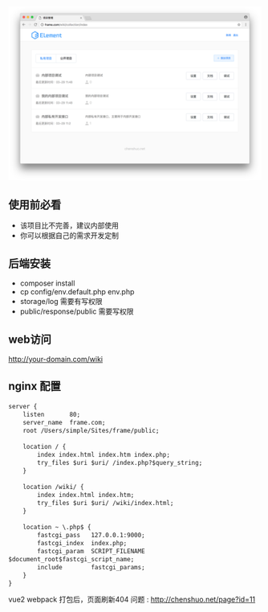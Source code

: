 ![avatar](public/wiki.png)

## 使用前必看

- 该项目比不完善，建议内部使用
- 你可以根据自己的需求开发定制

## 后端安装

- composer install
- cp config/env.default.php env.php
- storage/log 需要有写权限
- public/response/public 需要写权限

## web访问

http://your-domain.com/wiki

## nginx 配置

```
server {
    listen       80;
    server_name  frame.com;
    root /Users/simple/Sites/frame/public;

    location / {
        index index.html index.htm index.php;
        try_files $uri $uri/ /index.php?$query_string;
    }

    location /wiki/ {
        index index.html index.htm;
        try_files $uri $uri/ /wiki/index.html;
    }

    location ~ \.php$ {
        fastcgi_pass   127.0.0.1:9000;
        fastcgi_index  index.php;
        fastcgi_param  SCRIPT_FILENAME $document_root$fastcgi_script_name;
        include        fastcgi_params;
    }
}
```

vue2 webpack 打包后，页面刷新404 问题 : http://chenshuo.net/page?id=11